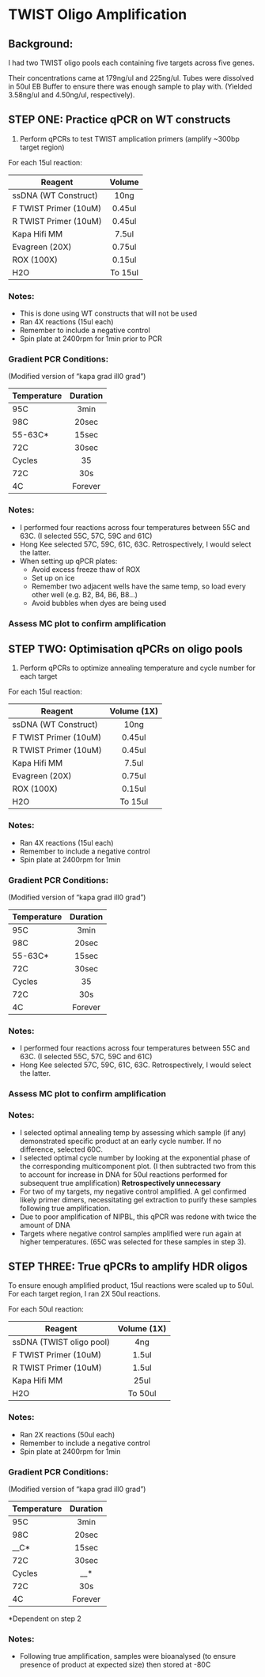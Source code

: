 # TWIST Oligo Amplification 

## Background:

I had two TWIST oligo pools each containing five targets across five genes. 

Their concentrations came at 179ng/ul and 225ng/ul. Tubes were dissolved in 50ul EB Buffer to ensure there was enough sample to play with. (Yielded 3.58ng/ul and 4.50ng/ul, respectively). 


## STEP ONE: Practice qPCR on WT constructs

1.	Perform qPCRs to test TWIST amplication primers (amplify ~300bp target region)

For each 15ul reaction:

| Reagent        | Volume           |
| ------------- |:-------------:|
| ssDNA (WT Construct)	|10ng |
| F TWIST Primer (10uM)|	0.45ul|
|R TWIST Primer (10uM)	|0.45ul|
|Kapa Hifi MM	|7.5ul|
|Evagreen (20X)|	0.75ul|
|ROX (100X)|	0.15ul |
|H2O |	To 15ul| 

### Notes:
* This is done using WT constructs that will not be used
* Ran 4X reactions (15ul each) 
* Remember to include a negative control
* Spin plate at 2400rpm for 1min prior to PCR

### Gradient PCR Conditions: 
(Modified version of “kapa grad ill0 grad”)

| Temperature       | Duration           |
| ------------- |:-------------:|
|95C|	3min|
|98C	|20sec|
|55-63C*|	15sec|
|72C |	30sec|
|Cycles |	35|
|72C |	30s|
|4C	|Forever|  

### Notes:
* I performed four reactions across four temperatures between 55C and 63C. (I selected 55C, 57C, 59C and 61C)
* Hong Kee selected 57C, 59C, 61C, 63C. Retrospectively, I would select the latter.
* When setting up qPCR plates:
    * Avoid excess freeze thaw of ROX
    * Set up on ice
    * Remember two adjacent wells have the same temp, so load every other well (e.g. B2, B4, B6, B8...)
    * Avoid bubbles when dyes are being used 

### Assess MC plot to confirm amplification 

## STEP TWO: Optimisation qPCRs on oligo pools 

1.	Perform qPCRs to optimize annealing temperature and cycle number for each target

For each 15ul reaction:


| Reagent        | Volume (1X)         |
| ------------- |:-------------:|
|ssDNA (WT Construct)	|10ng|
|F TWIST Primer (10uM)	|0.45ul|
|R TWIST Primer (10uM)	|0.45ul|
|Kapa Hifi MM	|7.5ul|
|Evagreen (20X)	|0.75ul|
|ROX (100X)	|0.15ul |
|H2O |	To 15ul|

### Notes:
* Ran 4X reactions (15ul each)
* Remember to include a negative control
* Spin plate at 2400rpm for 1min

### Gradient PCR Conditions: 
(Modified version of “kapa grad ill0 grad”)

| Temperature       | Duration           |
| ------------- |:-------------:|
|95C|	3min|
|98C	|20sec|
|55-63C*|	15sec|
|72C |	30sec|
|Cycles |	35|
|72C |	30s|
|4C	|Forever|  

### Notes:
* I performed four reactions across four temperatures between 55C and 63C. (I selected 55C, 57C, 59C and 61C)
* Hong Kee selected 57C, 59C, 61C, 63C. Retrospectively, I would select the latter.

### Assess MC plot to confirm amplification 

### Notes:
* I selected optimal annealing temp by assessing which sample (if any) demonstrated specific product at an early cycle number. If no difference, selected 60C.
* I selected optimal cycle number by looking at the exponential phase of the corresponding multicomponent plot. (I then subtracted two from this to account for increase in DNA for 50ul reactions performed for subsequent true amplification) **Retrospectively unnecessary**
* For two of my targets, my negative control amplified. A gel confirmed likely primer dimers, necessitating gel extraction to purify these samples following true amplification.
* Due to poor amplification of NIPBL, this qPCR was redone with twice the amount of DNA
* Targets where negative control samples amplified were run again at higher temperatures. (65C was selected for these samples in step 3). 


## STEP THREE: True qPCRs to amplify HDR oligos 

To ensure enough amplified product, 15ul reactions were scaled up to 50ul. For each target region, I ran 2X 50ul reactions. 

For each 50ul reaction:


| Reagent        | Volume    (1X)       |
| ------------- |:-------------:|
|ssDNA (TWIST oligo pool)	|4ng|
|F TWIST Primer (10uM)	|1.5ul|
|R TWIST Primer (10uM)	|1.5ul|
|Kapa Hifi MM	|25ul|
|H2O 	|To 50ul| 

### Notes:
* Ran 2X reactions (50ul each)
* Remember to include a negative control
* Spin plate at 2400rpm for 1min

### Gradient PCR Conditions: 
(Modified version of “kapa grad ill0 grad”)

| Temperature       | Duration           |
| ------------- |:-------------:|
|95C|	3min|
|98C	|20sec|
|__C*|	15sec|
|72C |	30sec|
|Cycles |	__*|
|72C |	30s|
|4C	|Forever|  

*Dependent on step 2

### Notes:
* Following true amplification, samples were bioanalysed (to ensure presence of product at expected size) then stored at -80C
